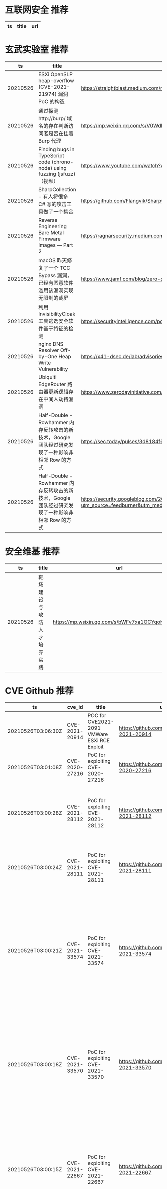 # 互联网安全 推荐
| ts | title | url| 
| --- | --- | ---| 


# 玄武实验室 推荐
| ts | title | url| 
| --- | --- | ---| 
| 20210526 | ESXi OpenSLP heap-overflow (CVE-2021–21974) 漏洞 PoC 的构造 | https://straightblast.medium.com/my-poc-walkthrough-for-cve-2021-21974-a266bcad14b9| 
| 20210526 | 通过探测 http://burp/ 域名的存在判断访问者是否在挂着 Burp 代理 | https://mp.weixin.qq.com/s/V0WdN9CMrTqo6qInuwyR6g| 
| 20210526 | Finding bugs in TypeScript code (chrono-node) using fuzzing (jsfuzz)（视频） | https://www.youtube.com/watch?v=PUZyYcMMgM4| 
| 20210526 | SharpCollection - 有人将很多 C# 写的攻击工具做了一个集合 | https://github.com/Flangvik/SharpCollection| 
| 20210526 | Reverse Engineering Bare Metal Firmware Images — Part 2 | https://ragnarsecurity.medium.com/reverse-engineering-bare-metal-kernel-images-part-2-6a52a4afa3ef| 
| 20210526 | macOS 昨天修复了一个 TCC Bypass 漏洞，已经有恶意软件滥用该漏洞实现无限制的截屏 | https://www.jamf.com/blog/zero-day-tcc-bypass-discovered-in-xcsset-malware/| 
| 20210526 | 利用 InvisibilityCloak 工具逃逸安全软件基于特征的检测 | https://securityintelligence.com/posts/invisibility-cloak-obfuscate-c-tools-evade-signature-based-detection/| 
| 20210526 | nginx DNS Resolver Off-by-One Heap Write Vulnerability | https://x41-dsec.de/lab/advisories/x41-2021-002-nginx-resolver-copy/| 
| 20210526 | Ubiquiti EdgeRouter 路由器更新逻辑存在中间人劫持漏洞 | https://www.zerodayinitiative.com/blog/2021/5/24/cve-2021-22909-digging-into-a-ubiquiti-firmware-update-bug| 
| 20210526 | Half-Double - Rowhammer 内存反转攻击的新技术，Google 团队经过研究发现了一种影响非相邻 Row 的方式 | https://sec.today/pulses/3d8184f6-25a5-43aa-aa84-e3daef48d804/| 
| 20210526 | Half-Double - Rowhammer 内存反转攻击的新技术，Google 团队经过研究发现了一种影响非相邻 Row 的方式 | https://security.googleblog.com/2021/05/introducing-half-double-new-hammering.html?utm_source=feedburner&utm_medium=feed&utm_campaign=Feed%3A+GoogleOnlineSecurityBlog+%28Google+Online+Security+Blog%29| 


# 安全维基 推荐
| ts | title | url| 
| --- | --- | ---| 
| 20210526 | 靶场建设与攻防人才培养实践 | https://mp.weixin.qq.com/s/bWFv7xa1OCYqoKrvzzJkGg| 


# CVE Github 推荐
| ts | cve_id | title | url | cve_detail| 
| --- | --- | --- | --- | ---| 
| 20210526T03:06:30Z | CVE-2021-20914 | POC for CVE2021-2091 VMWare ESXi RCE Exploit | https://github.com/Shadow0ps/CVE-2021-20914 | 未查询到CVE信息| 
| 20210526T03:01:08Z | CVE-2020-27216 | PoC for exploiting CVE-2020-27216 | https://github.com/JamesGeee/CVE-2020-27216 | | 
| 20210526T03:00:28Z | CVE-2021-28112 | PoC for exploiting CVE-2021-28112 | https://github.com/JamesGeee/CVE-2021-28112 | Draeger X-Dock Firmware before 03.00.13 has Active Debug Code on a debug port, leading to remote code execution by an authenticated attacker.| 
| 20210526T03:00:24Z | CVE-2021-28111 | PoC for exploiting CVE-2021-28111 | https://github.com/JamesGeee/CVE-2021-28111 | Draeger X-Dock Firmware before 03.00.13 has Hard-Coded Credentials, leading to remote code execution by an authenticated attacker.| 
| 20210526T03:00:21Z | CVE-2021-33574 | PoC for exploiting CVE-2021-33574 | https://github.com/JamesGeee/CVE-2021-33574 | The mq_notify function in the GNU C Library (aka glibc) through 2.33 has a use-after-free. It may use the notification thread attributes object (passed through its struct sigevent parameter) after it has been freed by the caller, leading to a denial of service (application crash) or possibly unspecified other impact.| 
| 20210526T03:00:18Z | CVE-2021-33570 | PoC for exploiting CVE-2021-33570 | https://github.com/JamesGeee/CVE-2021-33570 | Postbird 0.8.4 allows stored XSS via the onerror attribute of an IMG element in any PostgreSQL database table. This can result in reading local files via vectors involving XMLHttpRequest and open of a file:/// URL, or discovering PostgreSQL passwords via vectors involving Window.localStorage and savedConnections.| 
| 20210526T03:00:15Z | CVE-2021-22667 | PoC for exploiting CVE-2021-22667 | https://github.com/JamesGeee/CVE-2021-22667 | BB-ESWGP506-2SFP-T versions 1.01.09 and prior is vulnerable due to the use of hard-coded credentials, which may allow an attacker to gain unauthorized access and permit the execution of arbitrary code on the BB-ESWGP506-2SFP-T (versions 1.01.01 and prior).| 
| 20210526T03:00:11Z | CVE-2021-33575 | PoC for exploiting CVE-2021-33575 | https://github.com/JamesGeee/CVE-2021-33575 | The Pixar ruby-jss gem before 1.6.0 allows remote attackers to execute arbitrary code because of the Plist gem%s documented behavior of using Marshal.load during XML document processing.| 


# klee on Github 推荐
| ts | title | url | stars | forks| 
| --- | --- | --- | --- | ---| 
| 20210526T12:50:27Z | Null | https://github.com/KleePaimon/KleePaimon.github.io | 0 | 0| 
| 20210526T07:51:58Z | KLEE Symbolic Execution Engine | https://github.com/klee/klee | 1700 | 493| 
| 20210526T05:44:27Z | An open-source Chinese font derived from Fontworks% Klee One. 一款基于 FONTWORKS 的 Klee One 的开源中文字体。 | https://github.com/lxgw/LxgwWenKai | 631 | 14| 


# s2e on Github 推荐
| ts | title | url | stars | forks| 
| --- | --- | --- | --- | ---| 
| 20210526T08:22:25Z | S2E: A platform for multi-path program analysis with selective symbolic execution. | https://github.com/S2E/s2e | 127 | 31| 


# exploit on Github 推荐
| ts | title | url | stars | forks| 
| --- | --- | --- | --- | ---| 
| 20210526T12:51:19Z | 🔍NVD exploit & JVN(Japan Vulnerability Notes) easy description | https://github.com/nomi-sec/NVD-Exploit-List-Ja | 16 | 11| 
| 20210526T12:51:11Z | xcube is a Python package for generating and exploiting data cubes powered by xarray, dask, and zarr. | https://github.com/dcs4cop/xcube | 75 | 13| 
| 20210526T12:35:14Z | This repository is primarily maintained by Omar Santos and includes thousands of resources related to ethical hacking  / penetration testing, digital forensics and incident response (DFIR), vulnerability research, exploit development, reverse engineering, and more. | https://github.com/The-Art-of-Hacking/h4cker | 9487 | 1535| 
| 20210526T12:28:02Z | A smart contract to interact between Lending protocols like Compound and AMMs like Uniswap. Can be useful in exploiting arbitrage opportunities. | https://github.com/adigupta13/Compound-Uniswap | 0 | 0| 
| 20210526T12:16:08Z | A collection of 350+ hacking tools you can install into termux for hacking, Pentesting, Mapping and more. In this tool you will get a total of 350+ hacking tools for you to install into termux/kali/windows/ubuntu, suitable for pentesters, bug hunting, exploitation, mapping, etc. You can install these tools by just typing the number it falls under. | https://github.com/SirManishKumar/MNSAllTools | 0 | 0| 
| 20210526T12:08:04Z | Null | https://github.com/ItsAaronBoi/binary_exploits_Project | 0 | 0| 
| 20210526T12:02:53Z | Open-Source Vulnerability Intelligence Center - Unified source of vulnerability, exploit and threat Intelligence feeds | https://github.com/Patrowl/PatrowlHearsData | 24 | 11| 
| 20210526T11:56:40Z | A tool to identify and exploit sudo rules% misconfigurations and vulnerabilities within sudo for linux privilege escalation. | https://github.com/TH3xACE/SUDO_KILLER | 1144 | 161| 
| 20210526T11:47:34Z | An extension for the iPwn iOS Exploitation Framework. | https://github.com/0x1CA3/iSteal | 0 | 0| 
| 20210526T11:46:04Z | Null | https://github.com/wjddnjs33/exploit-code | 0 | 0| 


# backdoor on Github 推荐
| ts | title | url | stars | forks| 
| --- | --- | --- | --- | ---| 
| 20210526T12:11:36Z | Null | https://github.com/Qeisi/7-ZipBackdoor | 0 | 0| 
| 20210526T11:51:00Z | Scky python botnet-based backdoor | https://github.com/ctg-group/scky | 0 | 0| 
| 20210526T11:29:55Z | An exploit for zerodium backdoor in PHP 8.1.0-dev | https://github.com/fahmifj/php-zerodium-rce | 0 | 0| 
| 20210526T10:19:14Z | Sudo backdoor for Linux. | https://github.com/enty8080/sudo_backdoor | 1 | 0| 
| 20210526T05:11:17Z | React frontend for the cybersecurity forum website - %Backdoor% | https://github.com/backdoor-epics/backdoor-frontend | 0 | 1| 
| 20210526T01:23:24Z | Backend for our cyber security forum - %Backdoor% | https://github.com/backdoor-epics/backdoor-backend | 0 | 1| 
| 20210526T00:57:09Z | A curated list of backdoor learning resources | https://github.com/THUYimingLi/backdoor-learning-resources | 243 | 42| 


# fuzz on Github 推荐
| ts | title | url | stars | forks| 
| --- | --- | --- | --- | ---| 
| 20210526T12:40:01Z | Null | https://github.com/Tuahdnnadld/fuzzy-guacamole | 0 | 0| 
| 20210526T12:24:30Z | oss-fuzz-base-images-hub | https://github.com/xxrz/oss-fuzz-base-images-hub | 0 | 0| 
| 20210526T12:22:54Z | OSS-Fuzz - continuous fuzzing for open source software. | https://github.com/google/oss-fuzz | 6332 | 1283| 
| 20210526T12:15:15Z | OSS-Fuzz vulnerabilities for OSV. | https://github.com/google/oss-fuzz-vulns | 7 | 5| 
| 20210526T12:01:43Z | Advanced Fuzzing Library - Slot your Fuzzer together in Rust! Scales across cores and machines. For Windows, Android, MacOS, Linux, no_std, ... | https://github.com/AFLplusplus/LibAFL | 431 | 36| 
| 20210526T11:57:25Z | Null | https://github.com/me-mazandarani/Fuzzy-Logic | 0 | 0| 
| 20210526T11:50:10Z | Null | https://github.com/me-mazandarani/Fuzzy-Logic-System | 0 | 0| 
| 20210526T11:38:09Z | syzkaller is an unsupervised coverage-guided kernel fuzzer | https://github.com/google/syzkaller | 3524 | 817| 
| 20210526T11:29:45Z | fuzzing + concolic = fuzzolic :) | https://github.com/season-lab/fuzzolic | 2 | 0| 
| 20210526T11:12:23Z | Take the current implementation and turning a microservice architecture | https://github.com/ccesarrod/FuzzyMicrosrvices | 0 | 0| 



# 日更新程序

